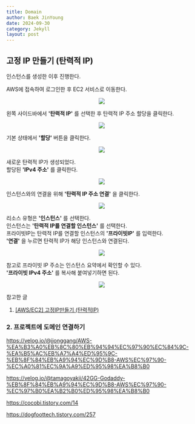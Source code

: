 ```yaml
---
title: Domain
author: Baek JinYoung
date: 2024-09-30
category: Jekyll
layout: post
---
```


고정 IP 만들기 (탄력적 IP)
-

인스턴스를 생성한 이후 진행한다.   

AWS에 접속하여 로그인한 후 EC2 서비스로 이동한다.

<center><img src="https://github.com/user-attachments/assets/8891473a-f7c8-4b8a-b81f-b8fe73bd4c29"></center>
   

왼쪽 사이드바에서 __'탄력적 IP'__ 를 선택한 후 탄력적 IP 주소 할당을 클릭한다.

<center><img src="https://github.com/user-attachments/assets/bb5a3ccf-7e7e-4e89-b08d-302f9afc3640"></center>
   

기본 상태에서 __'할당'__ 버튼을 클릭한다.

<center><img src="https://github.com/user-attachments/assets/7ff8a276-5a37-46ca-823f-78c21cea9ee1"></center>
   

새로운 탄력적 IP가 생성되었다.   
할당된 __'IPv4 주소'__ 를 클릭한다.

<center><img src="https://github.com/user-attachments/assets/c86ddd89-6d4b-4ccc-a1c2-cb8f5f554630"></center>
   

인스턴스와의 연결을 위해 __'탄력적 IP 주소 연결'__ 을 클릭한다.

<center><img src="https://github.com/user-attachments/assets/960f9ec8-76e6-44c7-8086-5a5629eb81b1"></center>
   

리소스 유형은 __'인스턴스'__ 를 선택한다.   
인스턴스는 __'탄력적 IP를 연결할 인스턴스'__ 를 선택한다.   
프라이빗IP는 탄력적 IP를 연결할 인스턴스의 __'프라이빗IP'__ 를 입력한다.   
__'연결'__ 을 누르면 탄력적 IP가 해당 인스턴스와 연결된다.   

<center><img src="https://github.com/user-attachments/assets/caed099d-4dea-4407-a24c-301e50f76d8a"></center>
   

참고로 프라이빗 IP 주소는 인스턴스 요약에서 확인할 수 있다.   
__'프라이빗 IPv4 주소'__ 를 복사해 붙여넣기하면 된다.   

<center><img src="https://github.com/user-attachments/assets/ba5ba0f1-a07b-45f8-a254-3669ccc3db3d"></center>
   

참고한 글

1. [[AWS/EC2] 고정IP만들기 (탄력적IP)](https://cocobi.tistory.com/15)



### 2. 프로젝트에 도메인 연결하기


https://velog.io/@jjonggang/AWS-%EA%B3%A0%EB%8C%80%EB%94%94%EC%97%90%EC%84%9C-%EA%B5%AC%EB%A7%A4%ED%95%9C-%EB%8F%84%EB%A9%94%EC%9D%B8-AWS%EC%97%90-%EC%A0%81%EC%9A%A9%ED%95%98%EA%B8%B0

https://velog.io/@tamagoyakii/42GG-Godaddy-%EB%8F%84%EB%A9%94%EC%9D%B8-AWS%EC%97%90-%EC%97%B0%EA%B2%B0%ED%95%98%EA%B8%B0

https://cocobi.tistory.com/14

https://dogfoottech.tistory.com/257


